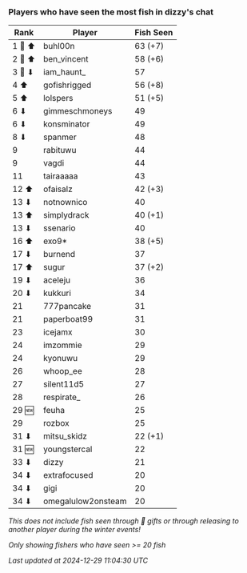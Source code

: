 ### Players who have seen the most fish in dizzy's chat
| Rank | Player | Fish Seen |
|------|--------|-----------|
| 1 🥇 ⬆ | buhl00n  | 63 (+7) |
| 2 🥈 ⬆ | ben_vincent  | 58 (+6) |
| 3 🥉 ⬇ | iam_haunt_  | 57 |
| 4 ⬆ | gofishrigged  | 56 (+8) |
| 5 ⬆ | lolspers  | 51 (+5) |
| 6 ⬇ | gimmeschmoneys  | 49 |
| 6 ⬇ | konsminator  | 49 |
| 8 ⬇ | spanmer  | 48 |
| 9  | rabituwu  | 44 |
| 9  | vagdi  | 44 |
| 11  | tairaaaaa  | 43 |
| 12 ⬆ | ofaisalz  | 42 (+3) |
| 13 ⬇ | notnownico  | 40 |
| 13 ⬆ | simplydrack  | 40 (+1) |
| 13 ⬇ | ssenario  | 40 |
| 16 ⬆ | exo9*  | 38 (+5) |
| 17 ⬇ | burnend  | 37 |
| 17 ⬆ | sugur  | 37 (+2) |
| 19 ⬇ | aceleju  | 36 |
| 20 ⬇ | kukkuri  | 34 |
| 21  | 777pancake  | 31 |
| 21  | paperboat99  | 31 |
| 23  | icejamx  | 30 |
| 24  | imzommie  | 29 |
| 24  | kyonuwu  | 29 |
| 26  | whoop_ee  | 28 |
| 27  | silent11d5  | 27 |
| 28  | respirate_  | 26 |
| 29 🆕 | feuha  | 25 |
| 29  | rozbox  | 25 |
| 31 ⬇ | mitsu_skidz  | 22 (+1) |
| 31 🆕 | youngstercal  | 22 |
| 33 ⬇ | dizzy  | 21 |
| 34 ⬇ | extrafocused  | 20 |
| 34 ⬇ | gigi  | 20 |
| 34 ⬇ | omegalulow2onsteam  | 20 |

_This does not include fish seen through 🎁 gifts or through releasing to another player during the winter events!_

_Only showing fishers who have seen >= 20 fish_

_Last updated at 2024-12-29 11:04:30 UTC_